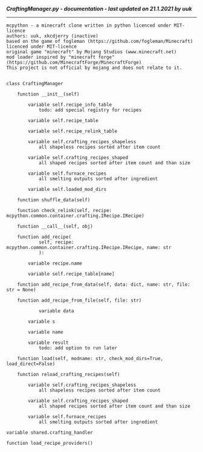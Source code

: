 ***CraftingManager.py - documentation - last updated on 21.1.2021 by uuk***
___

    mcpython - a minecraft clone written in python licenced under MIT-licence
    authors: uuk, xkcdjerry (inactive)
    based on the game of fogleman (https://github.com/fogleman/Minecraft) licenced under MIT-licence
    original game "minecraft" by Mojang Studios (www.minecraft.net)
    mod loader inspired by "minecraft forge" (https://github.com/MinecraftForge/MinecraftForge)
    This project is not official by mojang and does not relate to it.


    class CraftingManager

        function __init__(self)

            variable self.recipe_info_table
                todo: add special registry for recipes

            variable self.recipe_table

            variable self.recipe_relink_table

            variable self.crafting_recipes_shapeless
                all shapeless recipes sorted after item count

            variable self.crafting_recipes_shaped
                all shaped recipes sorted after item count and than size

            variable self.furnace_recipes
                all smelting outputs sorted after ingredient

            variable self.loaded_mod_dirs

        function shuffle_data(self)

        function check_relink(self, recipe: mcpython.common.container.crafting.IRecipe.IRecipe)

        function __call__(self, obj)

        function add_recipe(
                self, recipe: mcpython.common.container.crafting.IRecipe.IRecipe, name: str
                ):

            variable recipe.name

            variable self.recipe_table[name]

        function add_recipe_from_data(self, data: dict, name: str, file: str = None)

        function add_recipe_from_file(self, file: str)

                variable data

            variable s

            variable name

            variable result
                todo: add option to run later

        function load(self, modname: str, check_mod_dirs=True, load_direct=False)

        function reload_crafting_recipes(self)

            variable self.crafting_recipes_shapeless
                all shapeless recipes sorted after item count

            variable self.crafting_recipes_shaped
                all shaped recipes sorted after item count and than size

            variable self.furnace_recipes
                all smelting outputs sorted after ingredient

    variable shared.crafting_handler

    function load_recipe_providers()